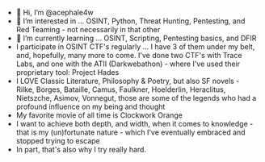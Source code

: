 - 👋 Hi, I’m @acephale4w
- 👀 I’m interested in ... OSINT, Python, Threat Hunting, Pentesting, and Red Teaming  - not necessarily in that other
- 🌱 I’m currently learning ... OSINT, Scripting, Pentesting basics, and DFIR
- I participate in OSINT CTF's regularly ... I have 3 of them under my belt, and, hopefully, many more to come. I've done two CTF's with Trace Labs, and one with the ATII (Darkwebathon) - where I've used their proprietary tool: Project Hades
- I LOVE Classic Literature, Philosophy & Poetry, but also SF novels - Rilke, Borges, Bataille, Camus, Faulkner, Hoelderlin, Heraclitus, Nietszche, Asimov, Vonnegut, those are some of the legends who had a profound influence on my being and thought
- My favorite movie of all time is Clockwork Orange
- I want to achieve both depth, and width, when it comes to knowledge - that is my (un)fortunate nature - which I've eventually embraced and stopped trying to escape 
- In part, that's also why I try really hard.



